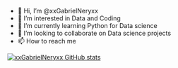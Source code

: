

- 👋 Hi, I’m @xxGabrielNeryxx
- 👀 I’m interested in Data and Coding
- 🌱 I’m currently learning Python for Data science
- 💞️ I’m looking to collaborate on Data science projects
- 📫 How to reach me 

[![xxGabrielNeryxx GitHub stats](https://github-readme-stats.vercel.app/api?username=xxGabrielNeryxx)](https://github.com/xxGabrielNeryxx/github-readme-stats)
